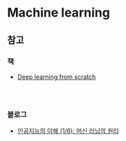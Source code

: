 # Machine learning
## 참고
### 책
- [Deep learning from scratch](https://www.hanbit.co.kr/media/community/review_view.html?hbr_idx=3595)
### <br/>

### 블로그
- [인공지능의 이해 (1/6): 머신 러닝의 원리](https://brunch.co.kr/@linecard/321)

